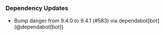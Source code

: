 ### Dependency Updates
* Bump danger from 9.4.0 to 9.4.1 (#583) via dependabot[bot] (@dependabot[bot])
